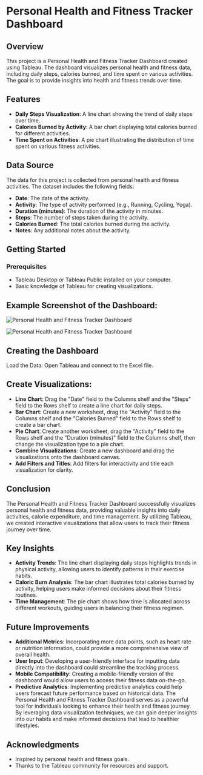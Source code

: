 # Personal Health and Fitness Tracker Dashboard

## Overview
This project is a Personal Health and Fitness Tracker Dashboard created using Tableau. The dashboard visualizes personal health and fitness data, including daily steps, calories burned, and time spent on various activities. The goal is to provide insights into health and fitness trends over time.

## Features
- **Daily Steps Visualization**: A line chart showing the trend of daily steps over time.
- **Calories Burned by Activity**: A bar chart displaying total calories burned for different activities.
- **Time Spent on Activities**: A pie chart illustrating the distribution of time spent on various fitness activities.

## Data Source
The data for this project is collected from personal health and fitness activities. The dataset includes the following fields:
- **Date**: The date of the activity.
- **Activity**: The type of activity performed (e.g., Running, Cycling, Yoga).
- **Duration (minutes)**: The duration of the activity in minutes.
- **Steps**: The number of steps taken during the activity.
- **Calories Burned**: The total calories burned during the activity.
- **Notes**: Any additional notes about the activity.

## Getting Started

### Prerequisites
- Tableau Desktop or Tableau Public installed on your computer.
- Basic knowledge of Tableau for creating visualizations.

## Example Screenshot of the Dashboard:

![Personal Health and Fitness Tracker Dashboard](https://github.com/user-attachments/assets/4f240045-5af5-4cd3-8830-2d86e9cdad2a)

![Personal Health and Fitness Tracker Dashboard](https://github.com/user-attachments/assets/8002ecc3-9263-42a4-9316-638589061a68)

## Creating the Dashboard
Load the Data: Open Tableau and connect to the Excel file.

## Create Visualizations:
- **Line Chart**: Drag the "Date" field to the Columns shelf and the "Steps" field to the Rows shelf to create a line chart for daily steps.
- **Bar Chart**: Create a new worksheet, drag the "Activity" field to the Columns shelf and the "Calories Burned" field to the Rows shelf to create a bar chart.
- **Pie Chart**: Create another worksheet, drag the "Activity" field to the Rows shelf and the "Duration (minutes)" field to the Columns shelf, then change the visualization type to a pie chart.
- **Combine Visualizations**: Create a new dashboard and drag the visualizations onto the dashboard canvas.
- **Add Filters and Titles**: Add filters for interactivity and title each visualization for clarity.

## Conclusion
The Personal Health and Fitness Tracker Dashboard successfully visualizes personal health and fitness data, providing valuable insights into daily activities, calorie expenditure, and time management. By utilizing Tableau, we created interactive visualizations that allow users to track their fitness journey over time.

## Key Insights
- **Activity Trends**: The line chart displaying daily steps highlights trends in physical activity, allowing users to identify patterns in their exercise habits.
- **Caloric Burn Analysis**: The bar chart illustrates total calories burned by activity, helping users make informed decisions about their fitness routines.
- **Time Management**: The pie chart shows how time is allocated across different workouts, guiding users in balancing their fitness regimen.

## Future Improvements
- **Additional Metrics**: Incorporating more data points, such as heart rate or nutrition information, could provide a more comprehensive view of overall health.
- **User Input**: Developing a user-friendly interface for inputting data directly into the dashboard could streamline the tracking process.
- **Mobile Compatibility**: Creating a mobile-friendly version of the dashboard would allow users to access their fitness data on-the-go.
- **Predictive Analytics**: Implementing predictive analytics could help users forecast future performance based on historical data.
The Personal Health and Fitness Tracker Dashboard serves as a powerful tool for individuals looking to enhance their health and fitness journey. By leveraging data visualization techniques, we can gain deeper insights into our habits and make informed decisions that lead to healthier lifestyles.

## Acknowledgments

- Inspired by personal health and fitness goals.
- Thanks to the Tableau community for resources and support.
